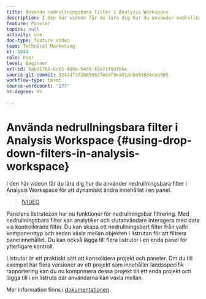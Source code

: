 ```yaml
---
title: Använda nedrullningsbara filter i Analysis Workspace
description: I den här videon får du lära dig hur du använder nedrullningsbara filter i Analysis Workspace för att dynamiskt ändra innehållet i en panel.
feature: Paneler
topics: null
activity: use
doc-type: feature video
team: Technical Marketing
kt: 1944
role: User
level: Beginner
exl-id: 8abd1788-6c65-400a-94d9-42e71f0dfbbe
source-git-commit: 32424f3f2b05952fe4df9ea91dcbe51684cee905
workflow-type: tm+mt
source-wordcount: '177'
ht-degree: 0%

---
```


# Använda nedrullningsbara filter i Analysis Workspace {#using-drop-down-filters-in-analysis-workspace}

I den här videon får du lära dig hur du använder nedrullningsbara filter i Analysis Workspace för att dynamiskt ändra innehållet i en panel.

>[!VIDEO](https://video.tv.adobe.com/v/23877/?quality=12)

Panelens listrutezon har nu funktioner för nedrullningsbar filtrering. Med nedrullningsbara filter kan analytiker och slutanvändare interagera med data via kontrollerade filter. Du kan skapa ett nedrullningsbart filter från valfri komponenttyp och sedan växla mellan objekten i listrutan för att filtrera panelinnehållet. Du kan också lägga till flera listrutor i en enda panel för ytterligare kontroll.

Listrutor är ett praktiskt sätt att konsolidera projekt och paneler. Om du till exempel har flera versioner av ett projekt som innehåller landsspecifik rapportering kan du nu komprimera dessa projekt till ett enda projekt och lägga till i en listruta där användarna kan växla mellan.

Mer information finns i [dokumentationen](https://marketing.adobe.com/resources/help/en_US/analytics/analysis-workspace/panels.html).
